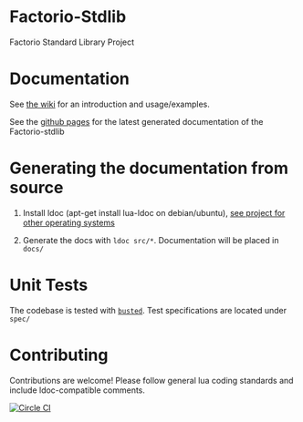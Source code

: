 # Factorio-Stdlib
Factorio Standard Library Project

# Documentation
See [the wiki](https://github.com/Afforess/Factorio-Stdlib/wiki) for an introduction and usage/examples.

See the [github pages](http://afforess.github.io/Factorio-Stdlib/) for the latest generated documentation of the Factorio-stdlib

# Generating the documentation from source
1. Install ldoc (apt-get install lua-ldoc on debian/ubuntu), [see project for other operating systems](https://stevedonovan.github.io/ldoc/index.html)

2. Generate the docs with `ldoc src/*`. Documentation will be placed in `docs/`

# Unit Tests
The codebase is tested with [`busted`](http://olivinelabs.com/busted). Test specifications are located under `spec/`

# Contributing
Contributions are welcome! Please follow general lua coding standards and include ldoc-compatible comments.

[![Circle CI](https://circleci.com/gh/Afforess/Factorio-Stdlib/tree/master.svg?style=svg)](https://circleci.com/gh/Afforess/Factorio-Stdlib/tree/master)
